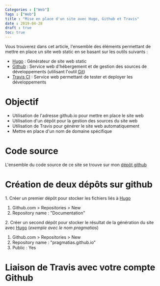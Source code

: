 ```yaml
---
Categories : ["Web"]
Tags : ["Web"]
title : "Mise en place d'un site avec Hugo, Github et Travis"
date : 2019-04-28
draft : true
toc: true
---
```


Vous trouverez dans cet article, l'ensemble des éléments permettant de mettre en place un site web static en se basant sur les outils suivants :

- [Hugo](https://gohugo.io) : Générateur de site web static
- [Github](https://github.com) : Service web d'hébergement et de gestion des sources de développements (utilisant l'outil [Git](https://en.wikipedia.org/wiki/Git)) 
- [Travis CI](https://travis-ci.com) : Service web permettant de tester et deployer les développements

 <!--more-->

# Objectif

- Utilisation de l'adresse github.io pour mettre en place le site web
- Utilisation d'un dépôt pour la gestion des sources du site web
- Utilisation de Travis pour générer le site web automatiquement
- Mettre en place d'un nom de domaine spécifique

# Code source

L'ensemble du code source de ce site se trouve sur mon [dépôt github](https://github.com/pragmatias/documentation)


# Création de deux dépôts sur github

1\. Créer un premier dépôt pour stocker les fichiers liés à [Hugo](https://gohugo.io)

1. Github.com > Repositories > New 
2. Repository name : "Documentation"

2\. Créer un second dépôt pour stocker le résultat de la génération du site avec [Hugo](https://gohugo.io)
(*exemple avec le nom pragmatias*)

1. Github.com > Repositories > New 
2. Repository name : "pragmatias.github.io"
3. Public : Yes

# Liaison de Travis avec votre compte Github

